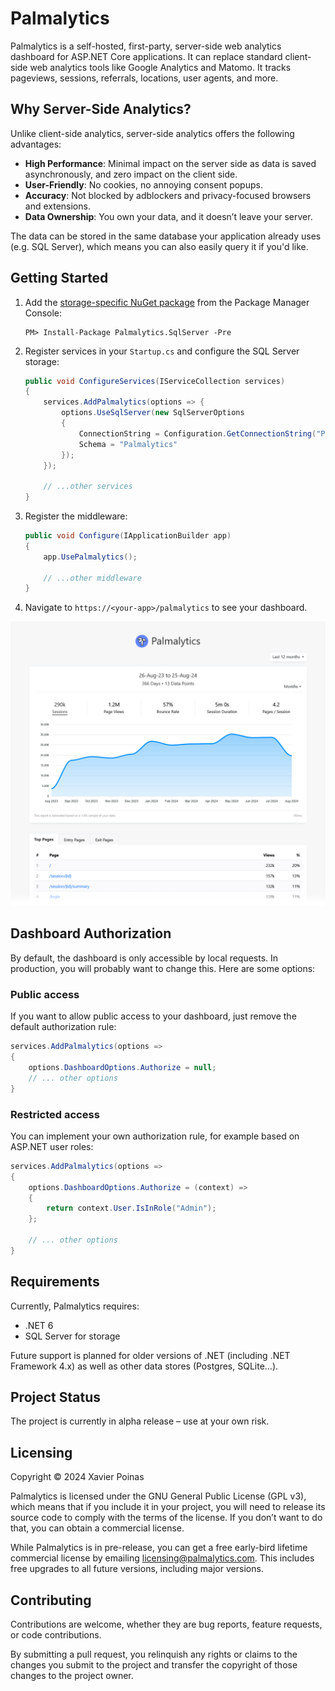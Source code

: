 ﻿# Palmalytics

Palmalytics is a self-hosted, first-party, server-side web analytics dashboard for ASP.NET Core applications. It can replace standard client-side web analytics tools like Google Analytics and Matomo. It tracks pageviews, sessions, referrals, locations, user agents, and more.


## Why Server-Side Analytics?

Unlike client-side analytics, server-side analytics offers the following advantages:

- **High Performance**: Minimal impact on the server side as data is saved asynchronously, and zero impact on the client side.
- **User-Friendly**: No cookies, no annoying consent popups.
- **Accuracy**: Not blocked by adblockers and privacy-focused browsers and extensions.
- **Data Ownership**: You own your data, and it doesn’t leave your server.

The data can be stored in the same database your application already uses (e.g. SQL Server), which means you can also easily query it if you'd like.


## Getting Started

1. Add the [storage-specific NuGet package][0] from the Package Manager Console:

    ```shell
    PM> Install-Package Palmalytics.SqlServer -Pre
    ```
    
2. Register services in your `Startup.cs` and configure the SQL Server storage:

    ```csharp
    public void ConfigureServices(IServiceCollection services)
    {
        services.AddPalmalytics(options => {
            options.UseSqlServer(new SqlServerOptions
            {
                ConnectionString = Configuration.GetConnectionString("PalmalyticsConnection"),
                Schema = "Palmalytics"
            });
        });

        // ...other services
    }
    ```
    
3. Register the middleware:

    ```csharp
    public void Configure(IApplicationBuilder app)
    {
        app.UsePalmalytics();

        // ...other middleware
    }
    ```
    
4. Navigate to `https://<your-app>/palmalytics` to see your dashboard.

<img src="Assets/Screenshot.webp" alt="Screenshot of the Palmalytics dashboard" />

## Dashboard Authorization

By default, the dashboard is only accessible by local requests. In production, you will probably want to change this. Here are some options:

### Public access

If you want to allow public access to your dashboard, just remove the default authorization rule:

```csharp
services.AddPalmalytics(options =>
{
    options.DashboardOptions.Authorize = null;
    // ... other options
}
```

### Restricted access

You can implement your own authorization rule, for example based on ASP.NET user roles:

```csharp
services.AddPalmalytics(options =>
{
    options.DashboardOptions.Authorize = (context) =>
    {
        return context.User.IsInRole("Admin");
    };

    // ... other options
}
```


## Requirements

Currently, Palmalytics requires:

- .NET 6
- SQL Server for storage

Future support is planned for older versions of .NET (including .NET Framework 4.x) as well as other data stores (Postgres, SQLite…).


## Project Status

The project is currently in alpha release – use at your own risk.


## Licensing

Copyright © 2024 Xavier Poinas

Palmalytics is licensed under the GNU General Public License (GPL v3), which means that if you include it in your project, you will need to release its source code to comply with the terms of the license. If you don’t want to do that, you can obtain a commercial license.

While Palmalytics is in pre-release, you can get a free early-bird lifetime commercial license by emailing [licensing@palmalytics.com](mailto:licensing@palmalytics.com). This includes free upgrades to all future versions, including major versions.


## Contributing

Contributions are welcome, whether they are bug reports, feature requests, or code contributions.

By submitting a pull request, you relinquish any rights or claims to the changes you submit to the project and transfer the copyright of those changes to the project owner.

[0]: https://www.nuget.org/packages?q=palmalytics